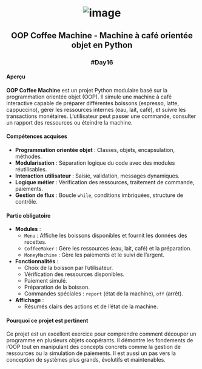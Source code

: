 # <p align="center"> ![image](https://github.com/user-attachments/assets/a615bca9-bd69-4679-b79d-a0d9eaa996db) </p>

## <p align="center"> OOP Coffee Machine - Machine à café orientée objet en Python </p>
### <p align="center"> #Day16 </p>

#### Aperçu
**OOP Coffee Machine** est un projet Python modulaire basé sur la programmation orientée objet (OOP). Il simule une machine à café interactive capable de préparer différentes boissons (espresso, latte, cappuccino), gérer les ressources internes (eau, lait, café), et suivre les transactions monétaires. L’utilisateur peut passer une commande, consulter un rapport des ressources ou éteindre la machine.

#### Compétences acquises
- **Programmation orientée objet** : Classes, objets, encapsulation, méthodes.
- **Modularisation** : Séparation logique du code avec des modules réutilisables.
- **Interaction utilisateur** : Saisie, validation, messages dynamiques.
- **Logique métier** : Vérification des ressources, traitement de commande, paiements.
- **Gestion de flux** : Boucle `while`, conditions imbriquées, structure de contrôle.

#### Partie obligatoire
- **Modules** :
  - `Menu` : Affiche les boissons disponibles et fournit les données des recettes.
  - `CoffeeMaker` : Gère les ressources (eau, lait, café) et la préparation.
  - `MoneyMachine` : Gère les paiements et le suivi de l’argent.
- **Fonctionnalités** :
  - Choix de la boisson par l’utilisateur.
  - Vérification des ressources disponibles.
  - Paiement simulé.
  - Préparation de la boisson.
  - Commandes spéciales : `report` (état de la machine), `off` (arrêt).
- **Affichage** :
  - Résumés clairs des actions et de l’état de la machine.

#### Pourquoi ce projet est pertinent
Ce projet est un excellent exercice pour comprendre comment découper un programme en plusieurs objets coopérants. Il démontre les fondements de l’OOP tout en manipulant des concepts concrets comme la gestion de ressources ou la simulation de paiements. Il est aussi un pas vers la conception de systèmes plus grands, évolutifs et maintenables.
